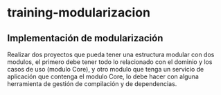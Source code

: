 # training-modularizacion

## Implementación de modularización

Realizar dos proyectos que pueda tener una estructura modular con dos modulos, el primero debe tener todo lo relacionado con el dominio y los casos de uso (modulo Core), y otro modulo que tenga un servicio de aplicación que contenga el modulo Core, lo debe hacer con alguna herramienta de gestión de compilación y de dependencias.

